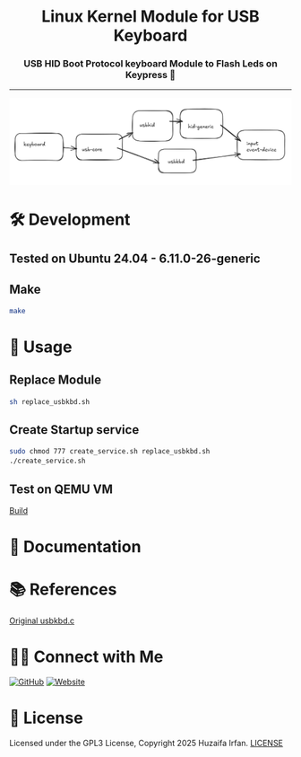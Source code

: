 <div align="center">
  <h1>Linux Kernel Module for USB Keyboard</h1>
  <p><h3 align="center">USB HID Boot Protocol keyboard Module to Flash Leds on Keypress 🚀</h3></p>
</div>

<hr>


![cover](cover.png)


# 🛠️ Development

## Tested on Ubuntu 24.04 - 6.11.0-26-generic

## Make

```bash
make
```

# 🚀 Usage

## Replace Module

```bash
sh replace_usbkbd.sh
```

## Create Startup service

```bash
sudo chmod 777 create_service.sh replace_usbkbd.sh
./create_service.sh
```

## Test on QEMU VM

[Build](BUILD.md)



# 📝 Documentation

# 📚 References
[Original usbkbd.c](https://github.com/torvalds/linux/blob/master/drivers/hid/usbhid/usbkbd.c)

# 🤝🏻 Connect with Me

[![GitHub](https://img.shields.io/badge/Github-%23222.svg?style=for-the-badge&logo=github&logoColor=white)](https://github.com/HuzaifaIrfan/)
[![Website](https://img.shields.io/badge/Website-%23222.svg?style=for-the-badge&logo=google-chrome&logoColor==%234285F4)](https://www.huzaifairfan.com)

# 📜 License

Licensed under the GPL3 License, Copyright 2025 Huzaifa Irfan. [LICENSE](LICENSE)
